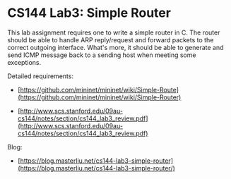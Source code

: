 # CS144 Lab3: Simple Router

This lab assignment requires one to write a simple router in C. The router should be able to handle ARP reply/request and forward packets to the correct outgoing interface. What's more, it should be able to generate and send ICMP message back to a sending host when meeting some exceptions.

Detailed requirements:

* [https://github.com/mininet/mininet/wiki/Simple-Route](https://github.com/mininet/mininet/wiki/Simple-Router)

* [http://www.scs.stanford.edu/09au-cs144/notes/section/cs144_lab3_review.pdf](http://www.scs.stanford.edu/09au-cs144/notes/section/cs144_lab3_review.pdf)

Blog:

* [https://blog.masterliu.net/cs144-lab3-simple-router](https://blog.masterliu.net/cs144-lab3-simple-router/)
